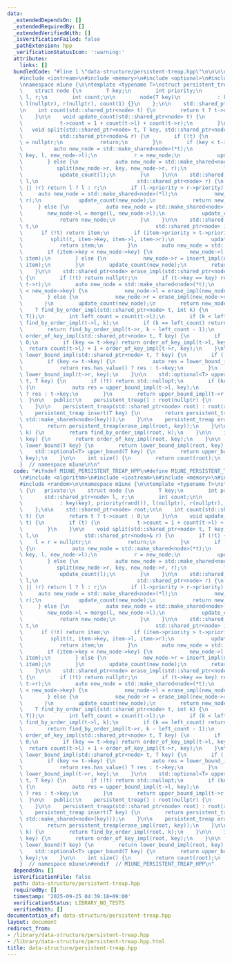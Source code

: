```yaml
---
data:
  _extendedDependsOn: []
  _extendedRequiredBy: []
  _extendedVerifiedWith: []
  _isVerificationFailed: false
  _pathExtension: hpp
  _verificationStatusIcon: ':warning:'
  attributes:
    links: []
  bundledCode: "#line 1 \"data-structure/persistent-treap.hpp\"\n\n\n\n#include <algorithm>\n\
    #include <iostream>\n#include <memory>\n#include <optional>\n#include <random>\n\
    \nnamespace m1une {\n\ntemplate <typename T>\nstruct persistent_treap {\n   private:\n\
    \    struct node {\n        T key;\n        int priority;\n        std::shared_ptr<node>\
    \ l, r;\n        int count;\n\n        node(T key)\n            : key(key), priority(rand()),\
    \ l(nullptr), r(nullptr), count(1) {}\n    };\n\n    std::shared_ptr<node> root;\n\
    \n    int count(std::shared_ptr<node> t) {\n        return t ? t->count : 0;\n\
    \    }\n\n    void update_count(std::shared_ptr<node> t) {\n        if (t) {\n\
    \            t->count = 1 + count(t->l) + count(t->r);\n        }\n    }\n\n \
    \   void split(std::shared_ptr<node> t, T key, std::shared_ptr<node>& l,\n   \
    \            std::shared_ptr<node>& r) {\n        if (!t) {\n            l = r\
    \ = nullptr;\n            return;\n        }\n        if (key < t->key) {\n  \
    \          auto new_node = std::make_shared<node>(*t);\n            split(new_node->l,\
    \ key, l, new_node->l);\n            r = new_node;\n            update_count(r);\n\
    \        } else {\n            auto new_node = std::make_shared<node>(*t);\n \
    \           split(new_node->r, key, new_node->r, r);\n            l = new_node;\n\
    \            update_count(l);\n        }\n    }\n\n    std::shared_ptr<node> merge(std::shared_ptr<node>\
    \ l,\n                                std::shared_ptr<node> r) {\n        if (!l\
    \ || !r) return l ? l : r;\n        if (l->priority > r->priority) {\n       \
    \     auto new_node = std::make_shared<node>(*l);\n            new_node->r = merge(new_node->r,\
    \ r);\n            update_count(new_node);\n            return new_node;\n   \
    \     } else {\n            auto new_node = std::make_shared<node>(*r);\n    \
    \        new_node->l = merge(l, new_node->l);\n            update_count(new_node);\n\
    \            return new_node;\n        }\n    }\n\n    std::shared_ptr<node> insert_impl(std::shared_ptr<node>\
    \ t,\n                                      std::shared_ptr<node> item) {\n  \
    \      if (!t) return item;\n        if (item->priority > t->priority) {\n   \
    \         split(t, item->key, item->l, item->r);\n            update_count(item);\n\
    \            return item;\n        }\n        auto new_node = std::make_shared<node>(*t);\n\
    \        if (item->key < new_node->key) {\n            new_node->l = insert_impl(new_node->l,\
    \ item);\n        } else {\n            new_node->r = insert_impl(new_node->r,\
    \ item);\n        }\n        update_count(new_node);\n        return new_node;\n\
    \    }\n\n    std::shared_ptr<node> erase_impl(std::shared_ptr<node> t, T key)\
    \ {\n        if (!t) return nullptr;\n        if (t->key == key) return merge(t->l,\
    \ t->r);\n        auto new_node = std::make_shared<node>(*t);\n        if (key\
    \ < new_node->key) {\n            new_node->l = erase_impl(new_node->l, key);\n\
    \        } else {\n            new_node->r = erase_impl(new_node->r, key);\n \
    \       }\n        update_count(new_node);\n        return new_node;\n    }\n\n\
    \    T find_by_order_impl(std::shared_ptr<node> t, int k) {\n        if (!t) return\
    \ T();\n        int left_count = count(t->l);\n        if (k < left_count) return\
    \ find_by_order_impl(t->l, k);\n        if (k == left_count) return t->key;\n\
    \        return find_by_order_impl(t->r, k - left_count - 1);\n    }\n\n    int\
    \ order_of_key_impl(std::shared_ptr<node> t, T key) {\n        if (!t) return\
    \ 0;\n        if (key <= t->key) return order_of_key_impl(t->l, key);\n      \
    \  return count(t->l) + 1 + order_of_key_impl(t->r, key);\n    }\n\n    std::optional<T>\
    \ lower_bound_impl(std::shared_ptr<node> t, T key) {\n        if (!t) return std::nullopt;\n\
    \        if (key <= t->key) {\n            auto res = lower_bound_impl(t->l, key);\n\
    \            return res.has_value() ? res : t->key;\n        }\n        return\
    \ lower_bound_impl(t->r, key);\n    }\n\n    std::optional<T> upper_bound_impl(std::shared_ptr<node>\
    \ t, T key) {\n        if (!t) return std::nullopt;\n        if (key < t->key)\
    \ {\n            auto res = upper_bound_impl(t->l, key);\n            return res.has_value()\
    \ ? res : t->key;\n        }\n        return upper_bound_impl(t->r, key);\n  \
    \  }\n\n   public:\n    persistent_treap() : root(nullptr) {\n        srand(time(NULL));\n\
    \    }\n\n    persistent_treap(std::shared_ptr<node> root) : root(root) {}\n\n\
    \    persistent_treap insert(T key) {\n        return persistent_treap(insert_impl(root,\
    \ std::make_shared<node>(key)));\n    }\n\n    persistent_treap erase(T key) {\n\
    \        return persistent_treap(erase_impl(root, key));\n    }\n\n    T find_by_order(int\
    \ k) {\n        return find_by_order_impl(root, k);\n    }\n\n    int order_of_key(T\
    \ key) {\n        return order_of_key_impl(root, key);\n    }\n\n    std::optional<T>\
    \ lower_bound(T key) {\n        return lower_bound_impl(root, key);\n    }\n\n\
    \    std::optional<T> upper_bound(T key) {\n        return upper_bound_impl(root,\
    \ key);\n    }\n\n    int size() {\n        return count(root);\n    }\n};\n\n\
    }  // namespace m1une\n\n"
  code: "#ifndef M1UNE_PERSISTENT_TREAP_HPP\n#define M1UNE_PERSISTENT_TREAP_HPP 1\n\
    \n#include <algorithm>\n#include <iostream>\n#include <memory>\n#include <optional>\n\
    #include <random>\n\nnamespace m1une {\n\ntemplate <typename T>\nstruct persistent_treap\
    \ {\n   private:\n    struct node {\n        T key;\n        int priority;\n \
    \       std::shared_ptr<node> l, r;\n        int count;\n\n        node(T key)\n\
    \            : key(key), priority(rand()), l(nullptr), r(nullptr), count(1) {}\n\
    \    };\n\n    std::shared_ptr<node> root;\n\n    int count(std::shared_ptr<node>\
    \ t) {\n        return t ? t->count : 0;\n    }\n\n    void update_count(std::shared_ptr<node>\
    \ t) {\n        if (t) {\n            t->count = 1 + count(t->l) + count(t->r);\n\
    \        }\n    }\n\n    void split(std::shared_ptr<node> t, T key, std::shared_ptr<node>&\
    \ l,\n               std::shared_ptr<node>& r) {\n        if (!t) {\n        \
    \    l = r = nullptr;\n            return;\n        }\n        if (key < t->key)\
    \ {\n            auto new_node = std::make_shared<node>(*t);\n            split(new_node->l,\
    \ key, l, new_node->l);\n            r = new_node;\n            update_count(r);\n\
    \        } else {\n            auto new_node = std::make_shared<node>(*t);\n \
    \           split(new_node->r, key, new_node->r, r);\n            l = new_node;\n\
    \            update_count(l);\n        }\n    }\n\n    std::shared_ptr<node> merge(std::shared_ptr<node>\
    \ l,\n                                std::shared_ptr<node> r) {\n        if (!l\
    \ || !r) return l ? l : r;\n        if (l->priority > r->priority) {\n       \
    \     auto new_node = std::make_shared<node>(*l);\n            new_node->r = merge(new_node->r,\
    \ r);\n            update_count(new_node);\n            return new_node;\n   \
    \     } else {\n            auto new_node = std::make_shared<node>(*r);\n    \
    \        new_node->l = merge(l, new_node->l);\n            update_count(new_node);\n\
    \            return new_node;\n        }\n    }\n\n    std::shared_ptr<node> insert_impl(std::shared_ptr<node>\
    \ t,\n                                      std::shared_ptr<node> item) {\n  \
    \      if (!t) return item;\n        if (item->priority > t->priority) {\n   \
    \         split(t, item->key, item->l, item->r);\n            update_count(item);\n\
    \            return item;\n        }\n        auto new_node = std::make_shared<node>(*t);\n\
    \        if (item->key < new_node->key) {\n            new_node->l = insert_impl(new_node->l,\
    \ item);\n        } else {\n            new_node->r = insert_impl(new_node->r,\
    \ item);\n        }\n        update_count(new_node);\n        return new_node;\n\
    \    }\n\n    std::shared_ptr<node> erase_impl(std::shared_ptr<node> t, T key)\
    \ {\n        if (!t) return nullptr;\n        if (t->key == key) return merge(t->l,\
    \ t->r);\n        auto new_node = std::make_shared<node>(*t);\n        if (key\
    \ < new_node->key) {\n            new_node->l = erase_impl(new_node->l, key);\n\
    \        } else {\n            new_node->r = erase_impl(new_node->r, key);\n \
    \       }\n        update_count(new_node);\n        return new_node;\n    }\n\n\
    \    T find_by_order_impl(std::shared_ptr<node> t, int k) {\n        if (!t) return\
    \ T();\n        int left_count = count(t->l);\n        if (k < left_count) return\
    \ find_by_order_impl(t->l, k);\n        if (k == left_count) return t->key;\n\
    \        return find_by_order_impl(t->r, k - left_count - 1);\n    }\n\n    int\
    \ order_of_key_impl(std::shared_ptr<node> t, T key) {\n        if (!t) return\
    \ 0;\n        if (key <= t->key) return order_of_key_impl(t->l, key);\n      \
    \  return count(t->l) + 1 + order_of_key_impl(t->r, key);\n    }\n\n    std::optional<T>\
    \ lower_bound_impl(std::shared_ptr<node> t, T key) {\n        if (!t) return std::nullopt;\n\
    \        if (key <= t->key) {\n            auto res = lower_bound_impl(t->l, key);\n\
    \            return res.has_value() ? res : t->key;\n        }\n        return\
    \ lower_bound_impl(t->r, key);\n    }\n\n    std::optional<T> upper_bound_impl(std::shared_ptr<node>\
    \ t, T key) {\n        if (!t) return std::nullopt;\n        if (key < t->key)\
    \ {\n            auto res = upper_bound_impl(t->l, key);\n            return res.has_value()\
    \ ? res : t->key;\n        }\n        return upper_bound_impl(t->r, key);\n  \
    \  }\n\n   public:\n    persistent_treap() : root(nullptr) {\n        srand(time(NULL));\n\
    \    }\n\n    persistent_treap(std::shared_ptr<node> root) : root(root) {}\n\n\
    \    persistent_treap insert(T key) {\n        return persistent_treap(insert_impl(root,\
    \ std::make_shared<node>(key)));\n    }\n\n    persistent_treap erase(T key) {\n\
    \        return persistent_treap(erase_impl(root, key));\n    }\n\n    T find_by_order(int\
    \ k) {\n        return find_by_order_impl(root, k);\n    }\n\n    int order_of_key(T\
    \ key) {\n        return order_of_key_impl(root, key);\n    }\n\n    std::optional<T>\
    \ lower_bound(T key) {\n        return lower_bound_impl(root, key);\n    }\n\n\
    \    std::optional<T> upper_bound(T key) {\n        return upper_bound_impl(root,\
    \ key);\n    }\n\n    int size() {\n        return count(root);\n    }\n};\n\n\
    }  // namespace m1une\n#endif  // M1UNE_PERSISTENT_TREAP_HPP\n"
  dependsOn: []
  isVerificationFile: false
  path: data-structure/persistent-treap.hpp
  requiredBy: []
  timestamp: '2025-09-25 04:39:18+09:00'
  verificationStatus: LIBRARY_NO_TESTS
  verifiedWith: []
documentation_of: data-structure/persistent-treap.hpp
layout: document
redirect_from:
- /library/data-structure/persistent-treap.hpp
- /library/data-structure/persistent-treap.hpp.html
title: data-structure/persistent-treap.hpp
---
```

